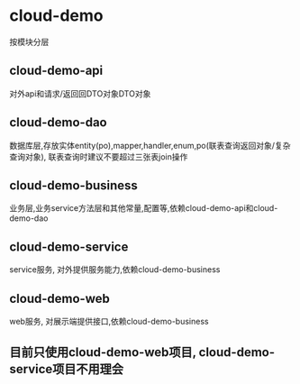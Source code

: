 # cloud-demo 
按模块分层

## cloud-demo-api 
对外api和请求/返回回DTO对象DTO对象

## cloud-demo-dao
数据库层,存放实体entity(po),mapper,handler,enum,po(联表查询返回对象/复杂查询对象),
联表查询时建议不要超过三张表join操作

## cloud-demo-business
业务层,业务service方法层和其他常量,配置等,依赖cloud-demo-api和cloud-demo-dao

## cloud-demo-service
service服务, 对外提供服务能力,依赖cloud-demo-business

## cloud-demo-web
web服务, 对展示端提供接口,依赖cloud-demo-business

## 目前只使用cloud-demo-web项目, cloud-demo-service项目不用理会